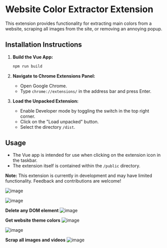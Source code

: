 # Website Color Extractor Extension

This extension provides functionality for extracting main colors from a website, scraping all images from the site, or removing an annoying popup.

## Installation Instructions

1. **Build the Vue App:**
    ```bash
    npm run build
    ```

2. **Navigate to Chrome Extensions Panel:**
    - Open Google Chrome.
    - Type `chrome://extensions/` in the address bar and press Enter.

3. **Load the Unpacked Extension:**
    - Enable Developer mode by toggling the switch in the top right corner.
    - Click on the "Load unpacked" button.
    - Select the directory `/dist`.

## Usage

- The Vue app is intended for use when clicking on the extension icon in the taskbar.
- The extension itself is contained within the `/public` directory.

**Note:** This extension is currently in development and may have limited functionality. Feedback and contributions are welcome!

![image](https://github.com/Raphaelmoi/bat-chrome-extension/assets/46026576/12e35bfd-824d-49c6-8729-cdb17c8e3383)


![image](https://github.com/Raphaelmoi/bat-chrome-extension/assets/46026576/6ed9c45d-b26d-46ed-8622-2e3363ee5651)


**Delete any DOM element**
![image](https://github.com/Raphaelmoi/bat-chrome-extension/assets/46026576/1df39fdc-4b3e-46a0-a94c-feb81701d4b6)


**Get website theme colors**
![image](https://github.com/Raphaelmoi/bat-chrome-extension/assets/46026576/5d55ba3f-83dd-4b12-b4d8-4da48d9bc30e)


![image](https://github.com/Raphaelmoi/bat-chrome-extension/assets/46026576/22f7f50c-ff9e-4990-a9e8-fdf59d333fd8)


**Scrap all images and videos**
![image](https://github.com/Raphaelmoi/bat-chrome-extension/assets/46026576/a5225297-8984-439a-b11a-9cb20a10a527)
